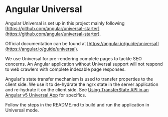 # Angular Universal

Angular Universal is set up in this project mainly following [https://github.com/angular/universal-starter](https://github.com/angular/universal-starter).

Official documentation can be found at [https://angular.io/guide/universal](https://angular.io/guide/universal).

We use Universal for pre-rendering complete pages to tackle SEO concerns. An Angular application without Universal support will not respond to web crawlers with complete indexable page responses.

Angular's state transfer mechanism is used to transfer properties to the client side. We use it to de-hydrate the ngrx state in the server application and re-hydrate it on the client side. See [Using TransferState API in an Angular v5 Universal App](https://blog.angularindepth.com/using-transferstate-api-in-an-angular-5-universal-app-130f3ada9e5b) for specifics.

Follow the steps in the README.md to build and run the application in Universal mode.
